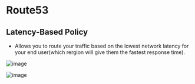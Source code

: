 # Route53 
## Latency-Based Policy

- Allows you to route your traffic based on the lowest network latency for your end user(which rergion will give them the fastest response time).

![image](https://user-images.githubusercontent.com/5827617/71066476-fca9b900-21b5-11ea-979a-eace0a7475ee.png)


![image](https://user-images.githubusercontent.com/5827617/71066534-24991c80-21b6-11ea-9e05-39c79ed271fe.png)
